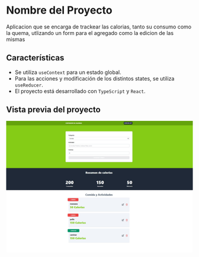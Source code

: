 # Nombre del Proyecto

Aplicacion que se encarga de trackear las calorias, tanto su consumo como la quema,
utlizando un form para el agregado como la edicion de las mismas

## Características

- Se utiliza `useContext` para un estado global.
- Para las acciones y modificación de los distintos states, se utiliza `useReducer`.
- El proyecto está desarrollado con `TypeScript` y `React`.

## Vista previa del proyecto

![Vista previa del proyecto](assets/image.jpg)
